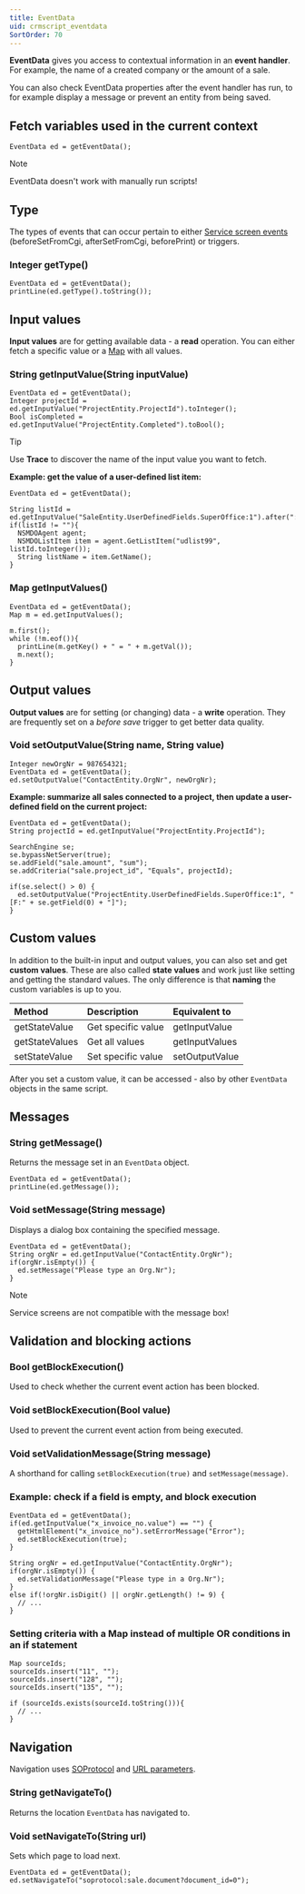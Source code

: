 ```yaml
---
title: EventData
uid: crmscript_eventdata
SortOrder: 70
---
```


**EventData** gives you access to contextual information in an **event handler**. For example, the name of a created company or the amount of a sale.

You can also check EventData properties after the event handler has run, to for example display a message or prevent an entity from being saved.

## Fetch variables used in the current context

```crmscript
EventData ed = getEventData();
```

> [!NOTE]
> EventData doesn't work with manually run scripts!

## Type

The types of events that can occur pertain to either [Service screen events](./screen-events.md) (beforeSetFromCgi, afterSetFromCgi, beforePrint) or triggers.

### Integer getType()

```crmscript
EventData ed = getEventData();
printLine(ed.getType().toString());
```

## Input values

**Input values** are for getting available data - a **read** operation. You can either fetch a specific value or a [Map](../CRMScript/datatypes/map-type.md) with all values.

### String getInputValue(String inputValue)

```crmscript
EventData ed = getEventData();
Integer projectId = ed.getInputValue("ProjectEntity.ProjectId").toInteger();
Bool isCompleted = ed.getInputValue("ProjectEntity.Completed").toBool();
```

> [!TIP]
> Use **Trace** to discover the name of the input value you want to fetch.

**Example: get the value of a user-defined list item:**

```crmscript
EventData ed = getEventData();

String listId = ed.getInputValue("SaleEntity.UserDefinedFields.SuperOffice:1").after(":").before("]");
if(listId != ""){
  NSMDOAgent agent;
  NSMDOListItem item = agent.GetListItem("udlist99", listId.toInteger());
  String listName = item.GetName();
}
```

### Map getInputValues()

```crmscript
EventData ed = getEventData();
Map m = ed.getInputValues();

m.first();
while (!m.eof()){
  printLine(m.getKey() + " = " + m.getVal());
  m.next();
}
```

## Output values

**Output values** are for setting (or changing) data - a **write** operation. They are frequently set on a  *before save* trigger to get better data quality.

### Void setOutputValue(String name, String value)

```crmscript
Integer newOrgNr = 987654321;
EventData ed = getEventData();
ed.setOutputValue("ContactEntity.OrgNr", newOrgNr);
```

**Example: summarize all sales connected to a project, then update a user-defined field on the current project:**

```crmscript
EventData ed = getEventData();
String projectId = ed.getInputValue("ProjectEntity.ProjectId");

SearchEngine se;
se.bypassNetServer(true);
se.addField("sale.amount", "sum");
se.addCriteria("sale.project_id", "Equals", projectId);

if(se.select() > 0) {
  ed.setOutputValue("ProjectEntity.UserDefinedFields.SuperOffice:1", "[F:" + se.getField(0) + "]");
}
```

## Custom values

In addition to the built-in input and output values, you can also set and get **custom values**. These are also called **state values** and work just like setting and getting the standard values. The only difference is that **naming** the custom variables is up to you.

| Method         | Description        | Equivalent to  |
|:---------------|:-------------------|:---------------|
| getStateValue  | Get specific value | getInputValue  |
| getStateValues | Get all values     | getInputValues |
| setStateValue  | Set specific value | setOutputValue |

After you set a custom value, it can be accessed - also by other `EventData` objects in the same script.

## Messages

### String getMessage()

Returns the message set in an `EventData` object.

```crmscript
EventData ed = getEventData();
printLine(ed.getMessage());
```

### Void setMessage(String message)

Displays a dialog box containing the specified message.

```crmscript
EventData ed = getEventData();
String orgNr = ed.getInputValue("ContactEntity.OrgNr");
if(orgNr.isEmpty()) {
  ed.setMessage("Please type an Org.Nr");
}
```

> [!NOTE]
> Service screens are not compatible with the message box!

## Validation and blocking actions

### Bool getBlockExecution()

Used to check whether the current event action has been blocked.

### Void setBlockExecution(Bool value)

Used to prevent the current event action from being executed.

### Void setValidationMessage(String message)

A shorthand for calling `setBlockExecution(true)` and `setMessage(message)`.

### Example: check if a field is empty, and block execution

```crmscript
EventData ed = getEventData();
if(ed.getInputValue("x_invoice_no.value") == "") {
  getHtmlElement("x_invoice_no").setErrorMessage("Error");
  ed.setBlockExecution(true);
}

String orgNr = ed.getInputValue("ContactEntity.OrgNr");
if(orgNr.isEmpty()) {
  ed.setValidationMessage("Please type in a Org.Nr");
}
else if(!orgNr.isDigit() || orgNr.getLength() != 9) {
  // ...
}
```

### Setting criteria with a Map instead of multiple OR conditions in an if statement

```crmscript
Map sourceIds;
sourceIds.insert("11", "");
sourceIds.insert("128", "");
sourceIds.insert("135", "");

if (sourceIds.exists(sourceId.toString())){
  // ...
}
```

## Navigation

Navigation uses [SOProtocol](./so-protocol.md) and [URL parameters](./url-parameters.md).

### String getNavigateTo()

Returns the location `EventData` has navigated to.

### Void setNavigateTo(String url)

Sets which page to load next.

```crmscript
EventData ed = getEventData();
ed.setNavigateTo("soprotocol:sale.document?document_id=0");
```

